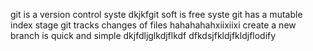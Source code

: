 git is a version control syste
dkjkfgit soft is free syste
git has a mutable index stage
git tracks changes of files
hahahahahxiixiixi
create a new branch is quick and simple
dkjfdljglkdjflkdf
dfkdsjfkldjfkldjflodify 


